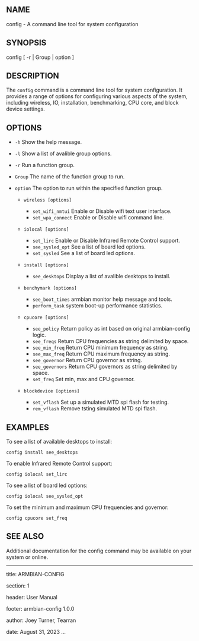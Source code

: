 ## NAME

config - A command line tool for system configuration

## SYNOPSIS

config [ -r | Group | option ]

## DESCRIPTION

The `config` command is a command line tool for system configuration. It provides a range of options for configuring various aspects of the system, including wireless, IO, installation, benchmarking, CPU core, and block device settings.

## OPTIONS
- `-h` Show the help message.

- `-l` Show a list of avalible group options.

- `-r` Run a function group.

- `Group` The name of the function group to run.

- `option` The option to run within the specified function group.

  - `wireless [options]`
    - `set_wifi_nmtui` Enable or Disable wifi text user interface.
    - `set_wpa_connect` Enable or Disable wifi command line.

  - `iolocal [options]`
    - `set_lirc` Enable or Disable Infrared Remote Control support.
    - `see_sysled_opt` See a list of board led options.
    - `set_sysled` See a list of board led options.

  - `install [options]`
    - `see_desktops` Display a list of avalible desktops to install.

  - `benchymark [options]`
    - `see_boot_times` armbian monitor help message and tools.
    - `perform_task` system boot-up performance statistics.

  - `cpucore [options]`
    - `see_policy` Return policy as int based on original armbian-config logic.
    - `see_freqs` Return CPU frequencies as string delimited by space.
    - `see_min_freq` Return CPU minimum frequency as string.
    - `see_max_freq` Return CPU maximum frequency as string.
    - `see_governor` Return CPU governor as string.
    - `see_governors` Return CPU governors as string delimited by space.
    - `set_freq` Set min, max and CPU governor.

  - `blockdevice [options]`
    - `set_vflash` Set up a simulated MTD spi flash for testing.
    - `rem_vflash` Remove tsting simulated MTD spi flash.

## EXAMPLES

To see a list of available desktops to install:

```
config install see_desktops
```

To enable Infrared Remote Control support:

```
config iolocal set_lirc
```

To see a list of board led options:

```
config iolocal see_sysled_opt
```

To set the minimum and maximum CPU frequencies and governor:

```
config cpucore set_freq
```

## SEE ALSO

Additional documentation for the config command may be available on your system or online.

---
title: ARMBIAN-CONFIG

section: 1

header: User Manual

footer: armbian-config 1.0.0

author: Joey Turner, Tearran

date: August 31, 2023
...
